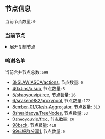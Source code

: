
## 节点信息
当前节点数量: `0`
### 当前节点
<details>
  <summary>展开复制节点</summary>

    

</details>

### 鸣谢名单
当前合并节点总数: `699`
- [3kSLAWIASCA/actions](https://github.com/kSLAWIASCA/actions), 节点数量: `0`
- [40xJins/x.sub](https://github.com/0xJins/x.sub), 节点数量: `5`
- [5/shaoyouvip/free](https://github.com/shaoyouvip/free), 节点数量: `26`
- [6/snakem982/proxypool](https://github.com/snakem982/proxypool), 节点数量: `172`
- [8ember-01/Clash-Aggregator](https://github.com/ember-01/Clash-Aggregator), 节点数量: `313`
- [8shuaidaoya/FreeNodes](https://github.com/shuaidaoya/FreeNodes), 节点数量: `53`
- [9shaoyouvip/free](https://github.com/shaoyouvip/free), 节点数量: `26`
- [98back](https://github.com/firefoxmmx2/v2rayshare_subcription), 节点数量: `418`
- [99电报群分享1](https://github.com/cdddbc/getAirport), 节点数量: `0`


